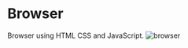 # Browser
Browser using HTML CSS and JavaScript.
![browser](https://user-images.githubusercontent.com/35894893/35619216-b125197a-0696-11e8-99e7-b3c09dbaf78b.jpg)
